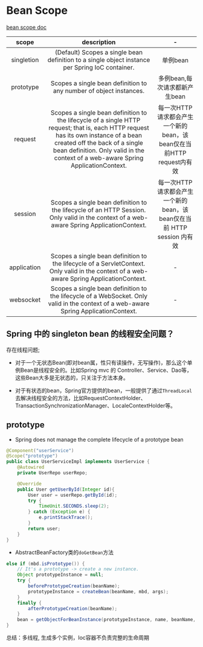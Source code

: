 # Bean Scope

<a href="https://docs.spring.io/spring/docs/5.0.7.BUILD-SNAPSHOT/spring-framework-reference/html5/core.html#beans-factory-scopes" target="_blank">bean scope doc</a>

| scope | description | - |
| :----: | :----: | :----:  |
| singletion | (Default) Scopes a single bean definition to a single object instance per Spring IoC container. | 单例bean |
| prototype | Scopes a single bean definition to any number of object instances. | 多例bean,每次请求都新产生bean |
| request | Scopes a single bean definition to the lifecycle of a single HTTP request; that is, each HTTP request has its own instance of a bean created off the back of a single bean definition. Only valid in the context of a web-aware Spring ApplicationContext. | 每一次HTTP请求都会产生一个新的bean，该bean仅在当前HTTP request内有效 |
| session | Scopes a single bean definition to the lifecycle of an HTTP Session. Only valid in the context of a web-aware Spring ApplicationContext. |  每一次HTTP请求都会产生一个新的 bean，该bean仅在当前 HTTP session 内有效 |
| application | Scopes a single bean definition to the lifecycle of a ServletContext. Only valid in the context of a web-aware Spring ApplicationContext. | - |
| websocket | Scopes a single bean definition to the lifecycle of a WebSocket. Only valid in the context of a web-aware Spring ApplicationContext. | - |

## Spring 中的 singleton bean 的线程安全问题？

存在线程问题;

* 对于一个无状态Bean(即对bean属，性只有读操作，无写操作)，那么这个单例Bean是线程安全的。比如Spring mvc 的 Controller、Service、Dao等，这些Bean大多是无状态的，只关注于方法本身。

* 对于有状态的bean，Spring官方提供的bean，一般提供了通过`ThreadLocal`去解决线程安全的方法，比如RequestContextHolder、TransactionSynchronizationManager、LocaleContextHolder等。

## prototype

* Spring does not manage the complete lifecycle of a prototype bean

```java
@Component("userService")
@Scope("prototype")
public class UserServiceImpl implements UserService {
	@Autowired
	private UserRepo userRepo;

	@Override
	public User getUserById(Integer id){
		User user = userRepo.getById(id);
		try {
			TimeUnit.SECONDS.sleep(2);
		} catch (Exception e) {
			e.printStackTrace();
		}
		return user;
	}
}
```

* AbstractBeanFactory类的`doGetBean`方法


```java
else if (mbd.isPrototype()) {
    // It's a prototype -> create a new instance.
    Object prototypeInstance = null;
    try {
        beforePrototypeCreation(beanName);
        prototypeInstance = createBean(beanName, mbd, args);
    }
    finally {
        afterPrototypeCreation(beanName);
    }
    bean = getObjectForBeanInstance(prototypeInstance, name, beanName, mbd);
}
```


总结：多线程, 生成多个实例，Ioc容器不负责完整的生命周期
